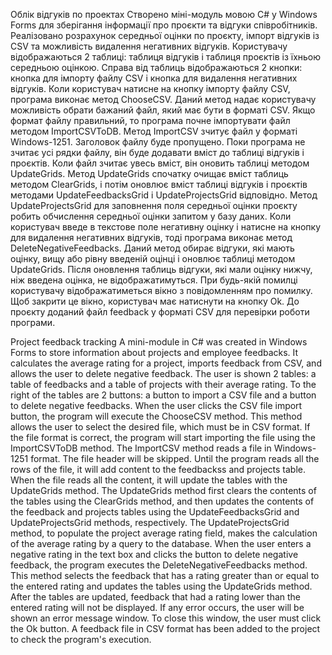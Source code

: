 Облік відгуків по проектах
Створено міні-модуль мовою C# у Windows Forms для зберігання інформації про проєкти та відгуки співробітників. Реалізовано розрахунок середньої оцінки по проєкту, імпорт відгуків із CSV та можливість видалення негативних відгуків.
Користувачу відображаються 2 таблиці: таблиця відгуків і таблиця проєктів із їхньою середньою оцінкою. Справа від таблиць відображаються 2 кнопки: кнопка для імпорту файлу CSV і кнопка для видалення негативних відгуків.
Коли користувач натисне на кнопку імпорту файлу CSV, програма виконає метод ChooseCSV. Даний метод надає користувачу можливість обрати бажаний файл, який має бути в форматі CSV. Якщо формат файлу правильний, то програма почне імпортувати файл методом ImportCSVToDB. 
Метод ImportCSV зчитує файл у форматі Windows-1251. Заголовок файлу буде пропущено. Поки програма не зчитає усі рядки файлу, він буде додавати вміст до таблиці відгуків і проєктів. Коли файл зчитає увесь вміст, він оновить таблиці методом UpdateGrids.
Метод UpdateGrids спочатку очищає вміст таблиць методом ClearGrids, і потім оновлює вміст таблиці відгуків і проєктів методами UpdateFeedbacksGrid і UpdateProjectsGrid відповідно. Метод UpdateProjectsGrid для заповнення поля середньої оцінки проєкту робить обчислення середньої оцінки запитом у базу даних.
Коли користувач введе в текстове поле негативну оцінку і натисне на кнопку для видалення негативних відгуків, тоді програма виконає метод  DeleteNegativeFeedbacks. Даний метод обирає відгуки, які мають оцінку, вищу або рівну введеній оцінці і оновлює таблиці методом UpdateGrids. Після оновлення таблиць відгуки, які мали оцінку нижчу, ніж введена оцінка, не відображатимуться.
При будь-якій помилці користувачу відображатиметься вікно з повідомленням про помилку. Щоб закрити це вікно, користувач має натиснути на кнопку Ok.
До проєкту доданий файл feedback у форматі CSV для перевірки роботи програми.

Project feedback tracking
A mini-module in C# was created in Windows Forms to store information about projects and employee feedbacks. It calculates the average rating for a project, imports feedback from CSV, and allows the user to delete negative feedback.
The user is shown 2 tables: a table of feedbacks and a table of projects with their average rating. To the right of the tables are 2 buttons: a button to import a CSV file and a button to delete negative feedbacks.
When the user clicks the CSV file import button, the program will execute the ChooseCSV method. This method allows the user to select the desired file, which must be in CSV format. If the file format is correct, the program will start importing the file using the ImportCSVToDB method.
The ImportCSV method reads a file in Windows-1251 format. The file header will be skipped. Until the program reads all the rows of the file, it will add content to the feedbackss and projects table. When the file reads all the content, it will update the tables with the UpdateGrids method.
The UpdateGrids method first clears the contents of the tables using the ClearGrids method, and then updates the contents of the feedback and projects tables using the UpdateFeedbacksGrid and UpdateProjectsGrid methods, respectively. The UpdateProjectsGrid method, to populate the project average rating field, makes the calculation of the average rating by a query to the database.
When the user enters a negative rating in the text box and clicks the button to delete negative feedback, the program executes the DeleteNegativeFeedbacks method. This method selects the feedback that has a rating greater than or equal to the entered rating and updates the tables using the UpdateGrids method. After the tables are updated, feedback that had a rating lower than the entered rating will not be displayed.
If any error occurs, the user will be shown an error message window. To close this window, the user must click the Ok button.
A feedback file in CSV format has been added to the project to check the program's execution.
